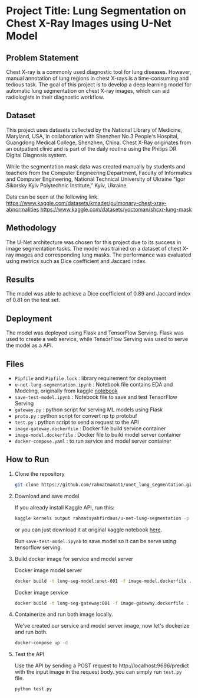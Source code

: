 # Project Title: Lung Segmentation on Chest X-Ray Images using U-Net Model
## Problem Statement
Chest X-ray is a commonly used diagnostic tool for lung diseases. However, manual annotation of lung regions in chest X-rays is a time-consuming and tedious task. The goal of this project is to develop a deep learning model for automatic lung segmentation on chest X-ray images, which can aid radiologists in their diagnostic workflow.

## Dataset
This project uses datasets collected by the National Library of Medicine, Maryland, USA, in collaboration with Shenzhen No.3 People's Hospital, Guangdong Medical College, Shenzhen, China. Chest X-Ray originates from an outpatient clinic and is part of the daily routine using the Philips DR Digital Diagnosis system.

While the segmentation mask data was created manually by students and teachers from the Computer Engineering Department, Faculty of Informatics and Computer Engineering, National Technical University of Ukraine "Igor Sikorsky Kyiv Polytechnic Institute," Kyiv, Ukraine.

Data can be seen at the following link.
https://www.kaggle.com/datasets/kmader/pulmonary-chest-xray-abnormalities
https://www.kaggle.com/datasets/yoctoman/shcxr-lung-mask

## Methodology
The U-Net architecture was chosen for this project due to its success in image segmentation tasks. The model was trained on a dataset of chest X-ray images and corresponding lung masks. The performance was evaluated using metrics such as Dice coefficient and Jaccard index.

## Results
The model was able to achieve a Dice coefficient of 0.89 and Jaccard index of 0.81 on the test set.

## Deployment
The model was deployed using Flask and TensorFlow Serving. Flask was used to create a web service, while TensorFlow Serving was used to serve the model as a API.

## Files
* `Pipfile` and `Pipfile.lock` : library requirement for deployment
* `u-net-lung-segmentation.ipynb` : Notebook file contains EDA and Modeling, originally from kaggle [notebook](https://www.kaggle.com/code/rahmatsyahfirdaus/u-net-lung-segmentation/notebook)
* `save-test-model.ipynb` : Notebook file to save and test TensorFlow Serving
* `gateway.py` : python script for serving ML models using Flask
* `proto.py` : python script for convert np tp protobuf
* `test.py` : python script to send a request to the API
* `image-gateway.dockerfile` : Docker file build service container
* `image-model.dockerfile` : Docker file to build model server container
* `docker-compose.yaml` : to run service and model server container

## How to Run
1. Clone the repository
    ```bash
    git clone https://github.com/rahmatmamat1/unet_lung_segmentation.git
    ```
2. Download and save model

    If you already install Kaggle API, run this:
    ```bash
    kaggle kernels output rahmatsyahfirdaus/u-net-lung-segmentation -p /path/to/dest
    ```
    or you can just download it at original kaggle notebook [here](https://www.kaggle.com/code/rahmatsyahfirdaus/u-net-lung-segmentation/notebook).

    Run `save-test-model.ipynb` to save model so it can be serve using tensorflow serving.
3. Build docker image for service and model server

    Docker image model server
    ```bash
    docker build -t lung-seg-model:unet-001 -f image-model.dockerfile .
    ```
    Docker image service
    ```bash
    docker build -t lung-seg-gateway:001 -f image-gateway.dockerfile .
    ```
4. Containerize and run both image locally.

    We've created our service and model server image, now let's dockerize and run both.
    ```bash
    docker-compose up -d
    ```
5. Test the API

    Use the API by sending a POST request to http://localhost:9696/predict with the input image in the request body. you can simply run `test.py` file.
    ```bash
    python test.py
    ```



